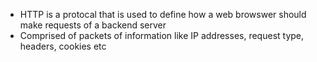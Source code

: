 * HTTP is a protocal that is used to define how a web browswer should make requests of a backend server
* Comprised of packets of information like IP addresses, request type, headers, cookies etc
